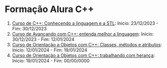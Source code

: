 # Formação Alura C++

1. [Curso de C++: Conhecendo a linguagem e a STL](https://cursos.alura.com.br/course/cpp-introducao-a-linguagem): Inicio: 23/12/2023 - Fim: 30/12/2023
2. [Curso de Avançando com C++: entenda melhor a linguagem](https://cursos.alura.com.br/course/c-plus-plus-avancando-linguagem): Inicio: 30/12/2023 - Fim: 12/01/2024
3. [Curso de Orientação a Objetos com C++: Classes, métodos e atributos](https://cursos.alura.com.br/course/c-plus-plus-orientacao-objetos-classes-metodos-atributos): Inicio: 12/01/2024 - Fim: 19/01/2024
4. [Curso de Orientação a Objetos com C++: trabalhando com herança](https://cursos.alura.com.br/course/c-plus-plus-orientacao-objetos-heranca): Inicio: 19/01/2024 - Fim: 00/00/0000
